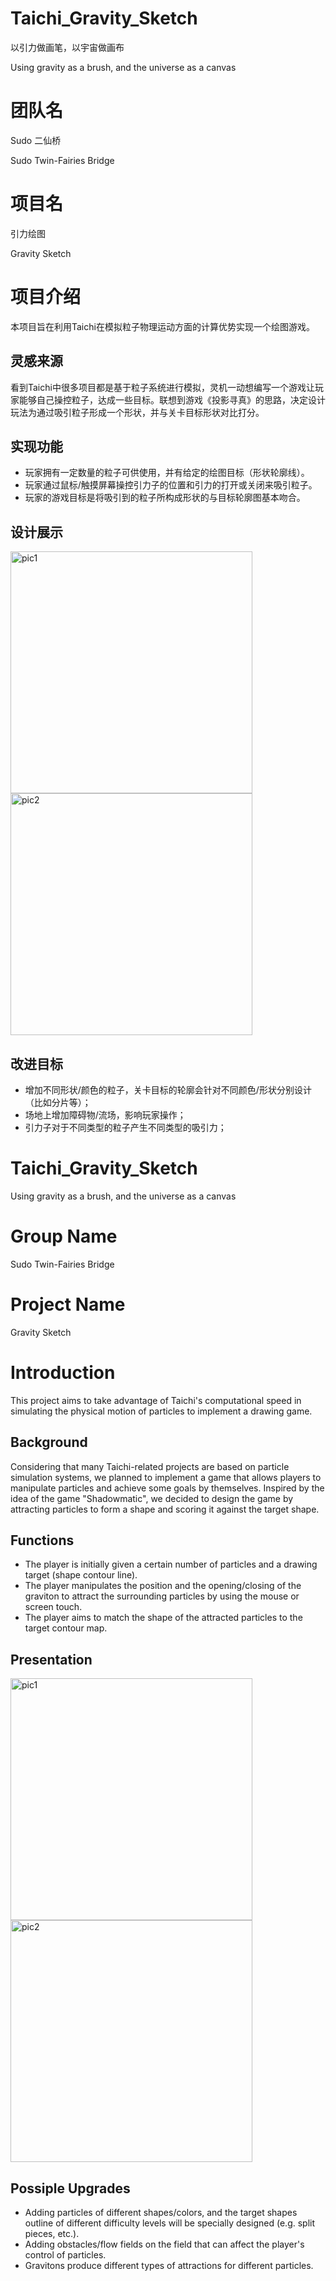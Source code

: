 # Taichi_Gravity_Sketch
以引力做画笔，以宇宙做画布 

Using gravity as a brush, and the universe as a canvas
# 团队名
Sudo 二仙桥 

Sudo Twin-Fairies Bridge
# 项目名
引力绘图 

Gravity Sketch
# 项目介绍
本项目旨在利用Taichi在模拟粒子物理运动方面的计算优势实现一个绘图游戏。
## 灵感来源
看到Taichi中很多项目都是基于粒子系统进行模拟，灵机一动想编写一个游戏让玩家能够自己操控粒子，达成一些目标。联想到游戏《投影寻真》的思路，决定设计玩法为通过吸引粒子形成一个形状，并与关卡目标形状对比打分。
## 实现功能
- 玩家拥有一定数量的粒子可供使用，并有给定的绘图目标（形状轮廓线）。
- 玩家通过鼠标/触摸屏幕操控引力子的位置和引力的打开或关闭来吸引粒子。
- 玩家的游戏目标是将吸引到的粒子所构成形状的与目标轮廓图基本吻合。
## 设计展示
<img width="387" alt="pic1" src="https://user-images.githubusercontent.com/37920501/203885822-c558f7ba-f5d1-4115-ae3f-b901e4ce0ed5.png">
<img width="387" alt="pic2" src="https://user-images.githubusercontent.com/37920501/203885851-92aae210-d01c-4f5c-b525-936eaf61dda3.png">

## 改进目标
 - 增加不同形状/颜色的粒子，关卡目标的轮廓会针对不同颜色/形状分别设计（比如分片等）；
 - 场地上增加障碍物/流场，影响玩家操作；
 - 引力子对于不同类型的粒子产生不同类型的吸引力；

# Taichi_Gravity_Sketch
Using gravity as a brush, and the universe as a canvas
# Group Name
Sudo Twin-Fairies Bridge
# Project Name
Gravity Sketch
# Introduction
This project aims to take advantage of Taichi's computational speed in simulating the physical motion of particles to implement a drawing game.
## Background
Considering that many Taichi-related projects are based on particle simulation systems, we planned to implement a game that allows players to manipulate particles and achieve some goals by themselves. Inspired by the idea of the game "Shadowmatic", we decided to design the game by attracting particles to form a shape and scoring it against the target shape.
## Functions
- The player is initially given a certain number of particles and a drawing target (shape contour line).
- The player manipulates the position and the opening/closing of the graviton to attract the surrounding particles by using the mouse or screen touch.
- The player aims to match the shape of the attracted particles to the target contour map.
## Presentation
<img width="387" alt="pic1" src="https://user-images.githubusercontent.com/37920501/203885822-c558f7ba-f5d1-4115-ae3f-b901e4ce0ed5.png">
<img width="387" alt="pic2" src="https://user-images.githubusercontent.com/37920501/203885851-92aae210-d01c-4f5c-b525-936eaf61dda3.png">

## Possiple Upgrades
- Adding particles of different shapes/colors, and the target shapes outline of different difficulty levels will be specially designed (e.g. split pieces, etc.).
- Adding obstacles/flow fields on the field that can affect the player's control of particles.
- Gravitons produce different types of attractions for different particles.
